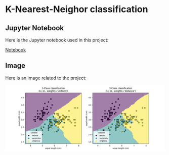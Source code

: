 # K-Nearest-Neighor classification

## Jupyter Notebook

Here is the Jupyter notebook used in this project:

[Notebook](./plot_classification.ipynb)

## Image

Here is an image related to the project:

![results](./3-Class-classification.png)